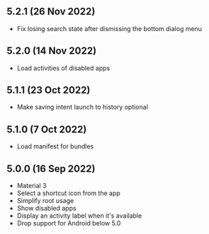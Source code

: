 ## 5.2.1 (26 Nov 2022)
- Fix losing search state after dismissing the bottom dialog menu

## 5.2.0 (14 Nov 2022)
- Load activities of disabled apps

## 5.1.1 (23 Oct 2022)
- Make saving intent launch to history optional

## 5.1.0 (7 Oct 2022)
- Load manifest for bundles

## 5.0.0 (16 Sep 2022)
- Material 3
- Select a shortcut icon from the app
- Simplify root usage
- Show disabled apps
- Display an activity label when it's available
- Drop support for Android below 5.0
